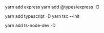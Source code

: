 yarn add express
yarn add @types/express -D

yarn add typescript -D 
yarn tsc --init

yarn add ts-node-dev -D
